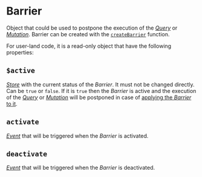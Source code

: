 # Barrier <Badge type="tip" text="since v0.10.0" />

Object that could be used to postpone the execution of the [_Query_](/api/primitives/query) or [_Mutation_](/api/primitives/mutataion). Barrier can be created with the [`createBarrier`](/api/factories/create_barrier) function.

For user-land code, it is a read-only object that have the following properties:

## `$active`

[_Store_](https://effector.dev/docs/api/effector/store) with the current status of the _Barrier_. It must not be changed directly. Can be `true` or `false`. If it is `true` then the _Barrier_ is active and the execution of the [_Query_](/api/primitives/query) or [_Mutation_](/api/primitives/mutataion) will be postponed in case of [applying the _Barrier_ to it](/api/operators/apply_barrier).

## `activate`

[_Event_](https://effector.dev/docs/api/effector/event) that will be triggered when the _Barrier_ is activated.

## `deactivate`

[_Event_](https://effector.dev/docs/api/effector/event) that will be triggered when the _Barrier_ is deactivated.
